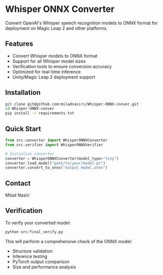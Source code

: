 # Whisper ONNX Converter

Convert OpenAI's Whisper speech recognition models to ONNX format for deployment on Magic Leap 2 and other platforms.

## Features
- Convert Whisper models to ONNX format
- Support for all Whisper model sizes
- Verification tools to ensure conversion accuracy
- Optimized for real-time inference
- Unity/Magic Leap 2 deployment support

## Installation
```bash
git clone git@github.com:miladnasiri/Whisper-ONNX-conver.git
cd Whisper-ONNX-conver
pip install -r requirements.txt
```

## Quick Start
```python
from src.converter import WhisperONNXConverter
from src.verifier import WhisperONNXVerifier

# Initialize converter
converter = WhisperONNXConverter(model_type="tiny")
converter.load_model("path/to/your/model.pt")
converter.convert_to_onnx("output_model.onnx")
```

## Contact
Milad Nasiri

## Verification
To verify your converted model:
```python
python src/final_verify.py
```
This will perform a comprehensive check of the ONNX model:
- Structure validation
- Inference testing
- PyTorch output comparison
- Size and performance analysis
